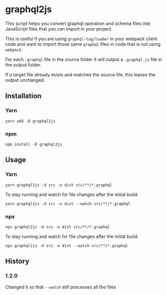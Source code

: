 # graphql2js

This script helps you convert graphql operation and schema files into JavaScript files that you can import
in your project.

This is useful if you are using `graphql-tag/loader` in your webpack client code and want to import those
same `graphql` files in code that is not using `webpack`.

For each `.graphql` file in the source folder it will output a `.graphql.js` file in the output folder.

If a target file already exists and matches the source file, this leaves the output unchanged.

## Installation

### Yarn

`yarn add -D graphql2js`

### npm

`npm install -D graphql2js`

## Usage

### Yarn 

`yarn graphql2js -d src -o dist src/**/*.graphql`

To stay running and watch for file changes after the initial build:

`yarn graphql2js -d src -o dist --watch src/**/*.graphql`

### npx 

`npx graphql2js -d src -o dist src/**/*.graphql`

To stay running and watch for file changes after the initial build:

`npx graphql2js -d src -o dist --watch src/**/*.graphql`

## History

### 1.2.0

Changed it so that `--watch` still processes all the files
